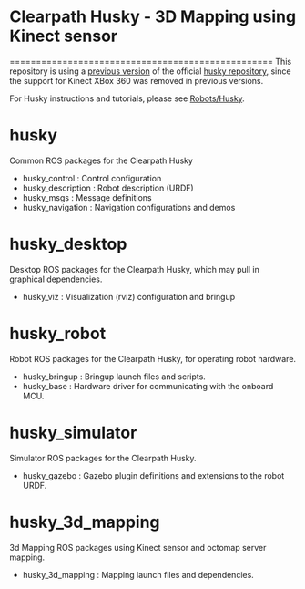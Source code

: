 # Clearpath Husky - 3D Mapping using Kinect sensor
==================================================
This repository is using a [previous version](https://github.com/husky/husky/tree/3af80eab1ec0b0d44259c6c8797e4a28797507ca) of the official [husky repository](https://github.com/husky/husky), since the support for Kinect XBox 360 was removed in previous versions.

For Husky instructions and tutorials, please see [Robots/Husky](http://wiki.ros.org/Robots/Husky).

husky
=====
Common ROS packages for the Clearpath Husky
 - husky_control : Control configuration
 - husky_description : Robot description (URDF)
 - husky_msgs : Message definitions
 - husky_navigation : Navigation configurations and demos

husky_desktop
=============
Desktop ROS packages for the Clearpath Husky, which may pull in graphical dependencies.
 - husky_viz : Visualization (rviz) configuration and bringup

husky_robot
===========
Robot ROS packages for the Clearpath Husky, for operating robot hardware.
 - husky_bringup : Bringup launch files and scripts.
 - husky_base : Hardware driver for communicating with the onboard MCU.

husky_simulator
==============
Simulator ROS packages for the Clearpath Husky.
 - husky_gazebo : Gazebo plugin definitions and extensions to the robot URDF.

husky_3d_mapping
==================
3d Mapping ROS packages using Kinect sensor and octomap server mapping.
 - husky_3d_mapping : Mapping launch files and dependencies.